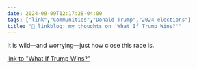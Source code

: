 ```yaml
---
date: 2024-09-09T12:17:28-04:00
tags: ["link","Communities","Donald Trump","2024 elections"]
title: "🔗 linkblog: my thoughts on 'What If Trump Wins?'"
---
```

It is wild—and worrying—just how close this race is.

[link to "What If Trump Wins?"](https://www.rollingstone.com/politics/politics-features/if-trump-wins-2024-election-1235096091/)